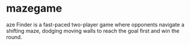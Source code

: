 # mazegame
aze Finder is a fast-paced two-player game where opponents navigate a shifting maze, dodging moving walls to reach the goal first and win the round.
